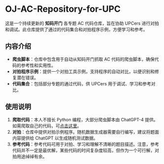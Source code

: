 # OJ-AC-Repository-for-UPC

这是一个持续更新的 **知码开门** 各专题 AC 代码仓库，旨在协助 UPCers 进行对拍和调试。此仓库提供了通过的代码集合和对拍程序示例，方便学习和参考。

## 内容介绍

- **爬虫脚本**：仓库中包含用于自动从知码开门抓取 AC 代码的爬虫脚本，确保代码的参考性和实用性。
- **对拍程序示例**：提供一个对拍工具示例，支持程序的自动对比，以便识别和修复潜在错误。
- **代码集合**：包括部分专题的通过代码，供 UPCers 用于调试、学习和参考对比。

## 使用说明

1. **爬取代码**：本人不擅长 Python 编程，大部分爬虫脚本由 ChatGPT-4 提供。如需爬取自己的代码，可[点击这里](link)。
2. **对拍**：仓库中提供对拍示例程序。随机数据生成器需要自行编写，建议将题面内容提供给 ChatGPT 以生成随机测试数据。
3. **参考代码**：参考代码可用于对拍、学习和理解不清晰的题目描述。注意，参考代码并不一定是最优解，某些代码的时间复杂度较高，但作为一个可行解，对拍用途绰绰有余。
